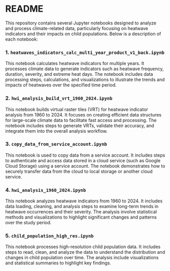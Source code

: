 # README

This repository contains several Jupyter notebooks designed to analyze and process climate-related data, particularly focusing on heatwave indicators and their impacts on child populations. Below is a description of each notebook:

### 1. `heatwaves_indicators_calc_multi_year_product_v1_back.ipynb`
This notebook calculates heatwave indicators for multiple years. It processes climate data to generate indicators such as heatwave frequency, duration, severity, and extreme heat days. The notebook includes data processing steps, calculations, and visualizations to illustrate the trends and impacts of heatwaves over the specified time period.

### 2. `hwi_analysis_build_vrt_1960_2024.ipynb`
This notebook builds virtual raster tiles (VRT) for heatwave indicator analysis from 1960 to 2024. It focuses on creating efficient data structures for large-scale climate data to facilitate fast access and processing. The notebook includes steps to generate VRTs, validate their accuracy, and integrate them into the overall analysis workflow.

### 3. `copy_data_from_service_account.ipynb`
This notebook is used to copy data from a service account. It includes steps to authenticate and access data stored in a cloud service (such as Google Cloud Storage) using a service account. The notebook demonstrates how to securely transfer data from the cloud to local storage or another cloud service.


### 4. `hwi_analysis_1960_2024.ipynb`
This notebook analyzes heatwave indicators from 1960 to 2024. It includes data loading, cleaning, and analysis steps to examine long-term trends in heatwave occurrences and their severity. The analysis involve statistical methods and visualizations to highlight significant changes and patterns over the study period.

### 5. `child_population_high_res.ipynb`
This notebook processes high-resolution child population data. It includes steps to read, clean, and analyze the data to understand the distribution and changes in child population over time. The analysis include visualizations and statistical summaries to highlight key findings.
